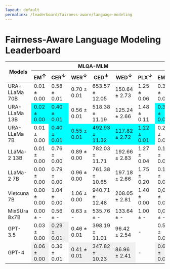 ```yaml
---
layout: default
permalink: /leaderboard/fairness-aware/language-modeling
---
```

# Fairness-Aware Language Modeling Leaderboard

<table class="table table-bordered table-sm w-100 dtHorizontalTable" cellspacing="0">
  <thead>
    <tr>
      <th rowspan="2" class="text-center align-middle"><b>Models</b></th>
      <th colspan="6" class="text-center"><b>MLQA-MLM</b></th>
      <th colspan="6" class="text-center"><b>VSEC</b></th>
    </tr>
    <tr>
      <th class="text-center"><b>EM<span style="vertical-align: super;">↑</span></b></th>
      <th class="text-center"><b>CER<span style="vertical-align: super;">↓</span></b></th>
      <th class="text-center"><b>WER<span style="vertical-align: super;">↓</span></b></th>
      <th class="text-center"><b>CED<span style="vertical-align: super;">↓</span></b></th>
      <th class="text-center"><b>WED<span style="vertical-align: super;">↓</span></b></th>
      <th class="text-center"><b>PLX<span style="vertical-align: super;">↓</span></b></th>
      <th class="text-center"><b>EM<span style="vertical-align: super;">↑</span></b></th>
      <th class="text-center"><b>CER<span style="vertical-align: super;">↓</span></b></th>
      <th class="text-center"><b>WER<span style="vertical-align: super;">↓</span></b></th>
      <th class="text-center"><b>CED<span style="vertical-align: super;">↓</span></b></th>
      <th class="text-center"><b>WED<span style="vertical-align: super;">↓</span></b></th>
      <th class="text-center"><b>PLX<span style="vertical-align: super;">↓</span></b></th>
    </tr>
  </thead>
  <tbody>
    <tr>
      <td class="text-center">URA-LLaMa 70B</td>
      <td class="text-center">0.01 ± 0.00</td>
      <td class="text-center">0.58 ± 0.01</td>
      <td class="text-center">0.70 ± 0.01</td>
      <td class="text-center">653.57 ± 12.05</td>
      <td class="text-center">150.64 ± 2.73</td>
      <td class="text-center">1.25 ± 0.06</td>
      <td class="text-center">0.30 ± 0.00</td>
      <td class="text-center">0.11 ± 0.00</td>
      <td class="text-center" style="background-color: cyan;">0.14 ± 0.00</td>
      <td class="text-center">15.19 ± 0.42</td>
      <td class="text-center">4.12 ± 0.11</td>
      <td class="text-center">1.13 ± 0.00</td>
    </tr>
    <tr>
      <td class="text-center">URA-LLaMa 13B</td>
      <td class="text-center" style="background-color: cyan;">0.02 ± 0.00</td>
      <td class="text-center" style="background-color: cyan;">0.40 ± 0.01</td>
      <td class="text-center">0.56 ± 0.01</td>
      <td class="text-center">518.38 ± 11.19</td>
      <td class="text-center">125.24 ± 2.66</td>
      <td class="text-center">1.48 ± 0.11</td>
      <td class="text-center" style="background-color: cyan;">0.32 ± 0.00</td>
      <td class="text-center" style="background-color: cyan;">0.07 ± 0.00</td>
      <td class="text-center">0.21 ± 0.00</td>
      <td class="text-center" style="background-color: cyan;">2.98 ± 0.11</td>
      <td class="text-center" style="background-color: cyan;">1.24 ± 0.03</td>
      <td class="text-center">1.15 ± 0.00</td>
    </tr>
    <tr>
      <td class="text-center">URA-LLaMa 7B</td>
      <td class="text-center">0.01 ± 0.00</td>
      <td class="text-center" style="background-color: cyan;">0.40 ± 0.01</td>
      <td class="text-center" style="background-color: cyan;">0.55 ± 0.01</td>
      <td class="text-center" style="background-color: cyan;">492.93 ± 11.32</td>
      <td class="text-center" style="background-color: cyan;">117.82 ± 2.72</td>
      <td class="text-center" style="background-color: cyan;">1.22 ± 0.01</td>
      <td class="text-center">0.20 ± 0.00</td>
      <td class="text-center">0.54 ± 0.01</td>
      <td class="text-center">0.67 ± 0.01</td>
      <td class="text-center">41.77 ± 1.57</td>
      <td class="text-center">10.12 ± 0.35</td>
      <td class="text-center">1.07 ± 0.00</td>
    </tr>
    <tr>
      <td class="text-center">LLaMa-2 13B</td>
      <td class="text-center">0.01 ± 0.00</td>
      <td class="text-center">0.76 ± 0.00</td>
      <td class="text-center">0.89 ± 0.00</td>
      <td class="text-center">782.03 ± 11.71</td>
      <td class="text-center">192.66 ± 2.83</td>
      <td class="text-center">1.27 ± 0.04</td>
      <td class="text-center">0.15 ± 0.00</td>
      <td class="text-center" style="background-color: cyan;">0.07 ± 0.00</td>
      <td class="text-center">0.22 ± 0.00</td>
      <td class="text-center">3.39 ± 0.16</td>
      <td class="text-center">1.52 ± 0.04</td>
      <td class="text-center" style="background-color: cyan;">1.01 ± 0.00</td>
    </tr>
    <tr>
      <td class="text-center">LLaMa-2 7B</td>
      <td class="text-center">0.00 ± 0.00</td>
      <td class="text-center">0.79 ± 0.00</td>
      <td class="text-center">0.96 ± 0.00</td>
      <td class="text-center">761.38 ± 10.65</td>
      <td class="text-center">197.18 ± 2.66</td>
      <td class="text-center">1.75 ± 0.20</td>
      <td class="text-center">0.12 ± 0.00</td>
      <td class="text-center">0.35 ± 0.01</td>
      <td class="text-center">0.48 ± 0.01</td>
      <td class="text-center">47.54 ± 0.85</td>
      <td class="text-center">11.82 ± 0.19</td>
      <td class="text-center">1.06 ± 0.00</td>
    </tr>
    <tr>
      <td class="text-center">Vietcuna 7B</td>
      <td class="text-center">0.00 ± 0.00</td>
      <td class="text-center">1.04 ± 0.00</td>
      <td class="text-center">1.06 ± 0.00</td>
      <td class="text-center">940.71 ± 12.48</td>
      <td class="text-center">208.05 ± 2.81</td>
      <td class="text-center">1.40 ± 0.00</td>
      <td class="text-center">0,06 ± 0.00</td>
      <td class="text-center">4.78 ± 0.06</td>
      <td class="text-center">4.80 ± 0.06</td>
      <td class="text-center">634.48 ± 8.58</td>
      <td class="text-center">145.12 ± 1.94</td>
      <td class="text-center">1.46 ± 0.01</td>
    </tr>
    <tr>
      <td class="text-center">MixSUra 8x7B</td>
      <td class="text-center">0.00 ± -</td>
      <td class="text-center">0.56 ± -</td>
      <td class="text-center">0.63 ± -</td>
      <td class="text-center">535.76 ± -</td>
      <td class="text-center">133.64 ± -</td>
      <td class="text-center">1.00 ± -</td>
      <td class="text-center">0,07 ± -</td>
      <td class="text-center">0.20 ± -</td>
      <td class="text-center">0.29 ± -</td>
      <td class="text-center">25.96 ± -</td>
      <td class="text-center">8.79 ± -</td>
      <td class="text-center">1.00 ± -</td>
    </tr>
    <tr>
      <td class="text-center">GPT-3.5</td>
      <td class="text-center">0.03 ± 0.00</td>
      <td class="text-center" style="background-color: #f0f0f0;">0.29 ± 0.01</td>
      <td class="text-center">0.46 ± 0.01</td>
      <td class="text-center">398.19 ± 11.01</td>
      <td class="text-center">96.42 ± 2.54</td>
      <td class="text-center">-</td>
      <td class="text-center">0.59 ± 0.00</td>
      <td class="text-center">0.06 ± 0.00</td>
      <td class="text-center">0.19 ± 0.00</td>
      <td class="text-center">1.99 ± 0.08</td>
      <td class="text-center">0.74 ± 0.02</td>
      <td class="text-center">-</td>
    </tr>
    <tr>
      <td class="text-center">GPT-4</td>
      <td class="text-center" style="background-color: #f0f0f0;">0.06 ± 0.00</td>
      <td class="text-center">0.36 ± 0.01</td>
      <td class="text-center" style="background-color: #f0f0f0;">0.41 ± 0.01</td>
      <td class="text-center" style="background-color: #f0f0f0;">347.82 ± 10.23</td>
      <td class="text-center" style="background-color: #f0f0f0;">86.96 ± 2.41</td>
      <td class="text-center">-</td>
      <td class="text-center" style="background-color: #f0f0f0;">0.67 ± 0.00</td>
      <td class="text-center" style="background-color: #f0f0f0;">0.01 ± 0.00</td>
      <td class="text-center" style="background-color: #f0f0f0;">0.02 ± 0.00</td>
      <td class="text-center" style="background-color: #f0f0f0;">1.30 ± 0.04</td>
      <td class="text-center" style="background-color: #f0f0f0;">0.54 ± 0.01</td>
      <td class="text-center">-</td>
    </tr>
  </tbody>
</table>
